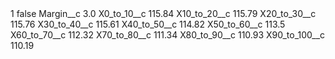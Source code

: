 <?xml version="1.0" encoding="UTF-8"?>
<CustomMetadata xmlns="http://soap.sforce.com/2006/04/metadata" xmlns:xsi="http://www.w3.org/2001/XMLSchema-instance" xmlns:xsd="http://www.w3.org/2001/XMLSchema">
    <label>1</label>
    <protected>false</protected>
    <values>
        <field>Margin__c</field>
        <value xsi:type="xsd:double">3.0</value>
    </values>
    <values>
        <field>X0_to_10__c</field>
        <value xsi:type="xsd:double">115.84</value>
    </values>
    <values>
        <field>X10_to_20__c</field>
        <value xsi:type="xsd:double">115.79</value>
    </values>
    <values>
        <field>X20_to_30__c</field>
        <value xsi:type="xsd:double">115.76</value>
    </values>
    <values>
        <field>X30_to_40__c</field>
        <value xsi:type="xsd:double">115.61</value>
    </values>
    <values>
        <field>X40_to_50__c</field>
        <value xsi:type="xsd:double">114.82</value>
    </values>
    <values>
        <field>X50_to_60__c</field>
        <value xsi:type="xsd:double">113.5</value>
    </values>
    <values>
        <field>X60_to_70__c</field>
        <value xsi:type="xsd:double">112.32</value>
    </values>
    <values>
        <field>X70_to_80__c</field>
        <value xsi:type="xsd:double">111.34</value>
    </values>
    <values>
        <field>X80_to_90__c</field>
        <value xsi:type="xsd:double">110.93</value>
    </values>
    <values>
        <field>X90_to_100__c</field>
        <value xsi:type="xsd:double">110.19</value>
    </values>
</CustomMetadata>
